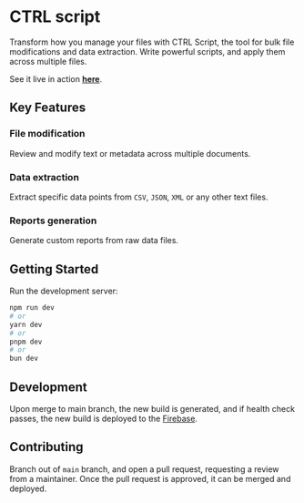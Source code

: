 # CTRL script

Transform how you manage your files with CTRL Script, the tool for bulk file modifications and data extraction. Write powerful scripts, and apply them across multiple files.

See it live in action **[here](https://ctrl-script.web.app/)**.

## Key Features

### File modification

Review and modify text or metadata across multiple documents.

### Data extraction

Extract specific data points from `CSV`, `JSON`, `XML` or any other text files.

### Reports generation

Generate custom reports from raw data files.

## Getting Started

Run the development server:

```bash
npm run dev
# or
yarn dev
# or
pnpm dev
# or
bun dev
```

## Development

Upon merge to main branch, the new build is generated, and if health check passes, the new build is deployed to the [Firebase](https://ctrl-script.web.app/).

## Contributing

Branch out of `main` branch, and open a pull request, requesting a review from a maintainer. Once the pull request is approved, it can be merged and deployed.
